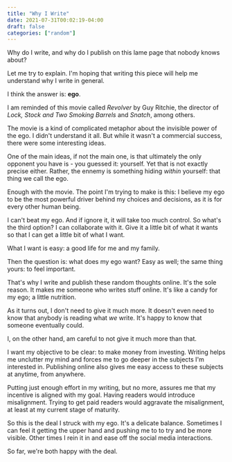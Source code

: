 ```yaml
---
title: "Why I Write"
date: 2021-07-31T00:02:19-04:00
draft: false
categories: ["random"]
---
```


Why do I write, and why do I publish on this lame page that nobody knows about?

Let me try to explain. I'm hoping that writing this piece will help me understand why I write in general.

I think the answer is: **ego**.

I am reminded of this movie called _Revolver_ by Guy Ritchie, the director of _Lock, Stock and Two Smoking Barrels_ and _Snatch_, among others.

The movie is a kind of complicated metaphor about the invisible power of the ego. I didn't understand it all. But while it wasn't a commercial success, there were some interesting ideas.

One of the main ideas, if not the main one, is that ultimately the only opponent you have is - you guessed it: yourself. Yet that is not exactly precise either. Rather, the ennemy is something hiding _within_ yourself: that thing we call the ego.

Enough with the movie. The point I'm trying to make is this: I believe my ego to be the most powerful driver behind my choices and decisions, as it is for every other human being.

I can't beat my ego. And if ignore it, it will take too much control. So what's the third option? I can collaborate with it. Give it a little bit of what it wants so that I can get a little bit of what I want.

What I want is easy: a good life for me and my family.

Then the question is: what does my ego want? Easy as well; the same thing yours: to feel important. 

That's why I write and publish these random thoughts online. It's the sole reason. It makes me someone who writes stuff online. It's like a candy for my ego; a little nutrition.

As it turns out, I don't need to give it much more. It doesn't even need to know that anybody is reading what _we_ write. It's happy to know that someone eventually could. 

I, on the other hand, am careful to not give it much more than that. 

I want my objective to be clear: to make money from investing. Writing helps me unclutter my mind and forces me to go deeper in the subjects I'm interested in. Publishing online also gives me easy access to these subjects at anytime, from anywhere.

Putting just enough effort in my writing, but no more, assures me that my incentive is aligned with my goal. Having readers would introduce misalignment. Trying to get paid readers would aggravate the misalignment, at least at my current stage of maturity.

So this is the deal I struck with my ego. It's a delicate balance. Sometimes I can feel it getting the upper hand and pushing me to to try and be more visible. Other times I rein it in and ease off the social media interactions. 

So far, we're both happy with the deal.






